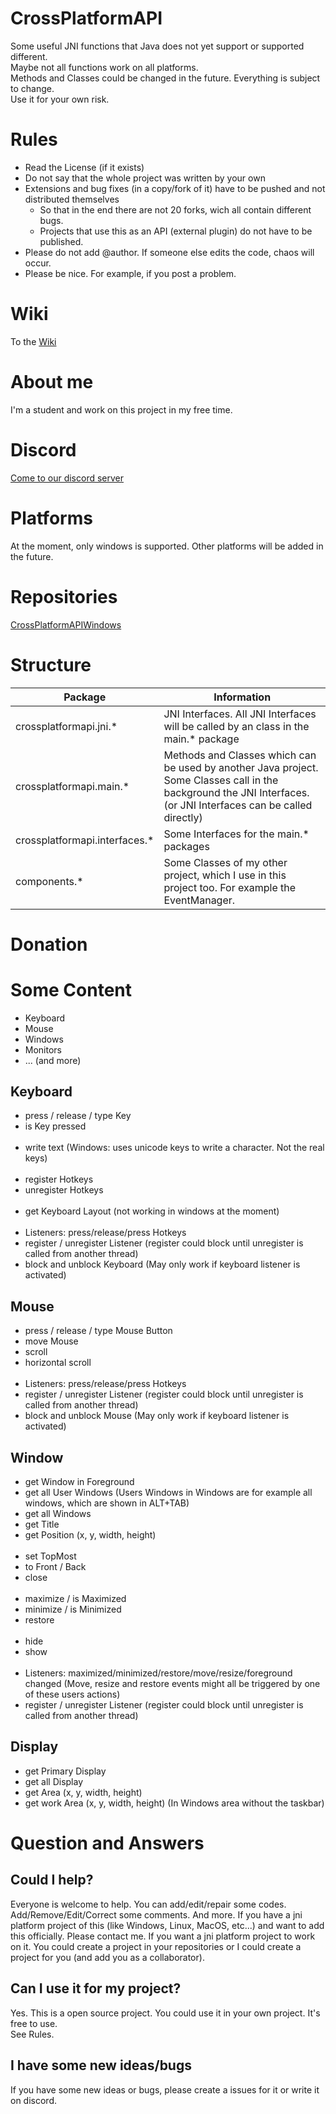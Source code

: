 # CrossPlatformAPI

Some useful JNI functions that Java does not yet support or supported different.<br>
Maybe not all functions work on all platforms.<br>
Methods and Classes could be changed in the future. Everything is subject to change.<br>
Use it for your own risk.

# Rules
- Read the License (if it exists)
- Do not say that the whole project was written by your own
- Extensions and bug fixes (in a copy/fork of it) have to be pushed and not distributed themselves<br>
	- So that in the end there are not 20 forks, wich all contain different bugs.<br>
	- Projects that use this as an API (external plugin) do not have to be published.
- Please do not add @author. If someone else edits the code, chaos will occur.
- Please be nice. For example, if you post a problem.

# Wiki
To the [Wiki](https://github.com/JJBlue/CrossPlatformAPI/wiki)

# About me
I'm a student and work on this project in my free time.

# Discord
[Come to our discord server](https://discord.gg/K7QvyXw)

# Platforms
At the moment, only windows is supported. Other platforms will be added in the future.

# Repositories
[CrossPlatformAPIWindows](https://github.com/JJBlue/CrossPlatformAPIWindows)

# Structure

| Package  | Information |
| -------- | ----------- |
| crossplatformapi.jni.\*    | JNI Interfaces. All JNI Interfaces will be called by an class in the main.\* package |
| crossplatformapi.main.\*   | Methods and Classes which can be used by another Java project. Some Classes call in the background the JNI Interfaces. (or JNI Interfaces can be called directly) |
| crossplatformapi.interfaces.\*    | Some Interfaces for the main.\* packages |
| components.\*    | Some Classes of my other project, which I use in this project too. For example the EventManager. |

# Donation

# Some Content

- Keyboard
- Mouse
- Windows
- Monitors
- ... (and more)

## Keyboard
- press / release / type Key
- is Key pressed
<br/><br/>
- write text (Windows: uses unicode keys to write a character. Not the real keys)
<br/><br/>
- register Hotkeys
- unregister Hotkeys
<br/><br/>
- get Keyboard Layout (not working in windows at the moment)
<br/><br/>
- Listeners: press/release/press Hotkeys
- register / unregister Listener (register could block until unregister is called from another thread)
- block and unblock Keyboard (May only work if keyboard listener is activated)

## Mouse
- press / release / type Mouse Button
- move Mouse
- scroll
- horizontal scroll
<br/><br/>
- Listeners: press/release/press Hotkeys
- register / unregister Listener (register could block until unregister is called from another thread)
- block and unblock Mouse (May only work if keyboard listener is activated)

## Window
- get Window in Foreground
- get all User Windows (Users Windows in Windows are for example all windows, which are shown in ALT+TAB)
- get all Windows
- get Title
- get Position (x, y, width, height)
<br/><br/>
- set TopMost
- to Front / Back
- close
<br/><br/>
- maximize / is Maximized
- minimize / is Minimized
- restore
<br/><br/>
- hide
- show
<br/><br/>
- Listeners: maximized/minimized/restore/move/resize/foreground changed (Move, resize and restore events might all be triggered by one of these users actions)
- register / unregister Listener (register could block until unregister is called from another thread)

## Display
- get Primary Display
- get all Display
- get Area (x, y, width, height)
- get work Area (x, y, width, height) (In Windows area without the taskbar)

# Question and Answers
## Could I help?
Everyone is welcome to help. You can add/edit/repair some codes. Add/Remove/Edit/Correct some comments. And more.
If you have a jni platform project of this (like Windows, Linux, MacOS, etc...) and want to add this officially. Please contact me.
If you want a jni platform project to work on it. You could create a project in your repositories or I could create a project for you (and add you as a collaborator).

## Can I use it for my project?
Yes. This is a open source project. You could use it in your own project. It's free to use.<br/>
See Rules.

## I have some new ideas/bugs
If you have some new ideas or bugs, please create a issues for it or write it on discord.